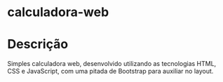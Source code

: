 # calculadora-web

# Descrição

Simples calculadora web, desenvolvido utilizando as tecnologias HTML, CSS e JavaScript, com uma pitada de Bootstrap para auxiliar no layout.
